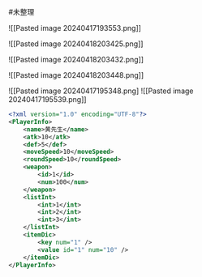 #未整理 

![[Pasted image 20240417193553.png]]


![[Pasted image 20240418203425.png]]

![[Pasted image 20240418203432.png]]

![[Pasted image 20240418203448.png]]

![[Pasted image 20240417195348.png]
![[Pasted image 20240417195539.png]]


```xml
<?xml version="1.0" encoding="UTF-8"?>
<PlayerInfo>
    <name>黄先生</name>
    <atk>10</atk>
    <def>5</def>
    <moveSpeed>10</moveSpeed>
    <roundSpeed>10</roundSpeed>
    <weapon>
        <id>1</id>
        <num>100</num>
    </weapon>
    <listInt>
        <int>1</int>
        <int>2</int>
        <int>3</int>
    </listInt>
    <itemDic>
        <key num="1" />
        <value id="1" num="10" />
    </itemDic>
</PlayerInfo>
```